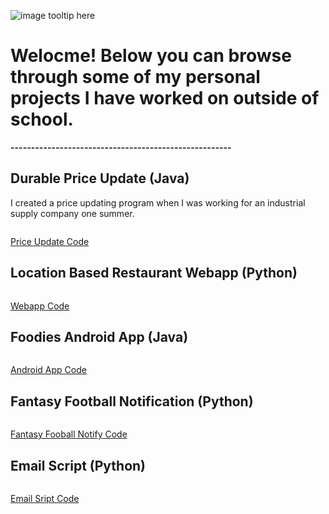 ![image tooltip here](schnae1.github.io/39686040380_210b4aa386_o.jpg)

#  Welocme! Below you can browse through some of my personal projects I have worked on outside of school.

**------------------------------------------------------**

## Durable Price Update (Java)

 I created a price updating program when I was working for an industrial supply company one summer.

```markdown

```
[Price Update Code](https://github.com/schnae1/projects/tree/master/prjDurablePriceUpdate)

## Location Based Restaurant Webapp (Python)

```markdown

```
[Webapp Code](https://github.com/schnae1/projects/tree/master/webapp)

## Foodies Android App (Java)

```markdown

```
[Android App Code](https://github.com/schnae1/Foodies)

## Fantasy Football Notification (Python)

```markdown

```
[Fantasy Fooball Notify Code](https://github.com/schnae1/projects/tree/master/ffnotify)

## Email Script (Python)

```markdown

```
[Email Sript Code](https://github.com/schnae1/projects/tree/master/email)
